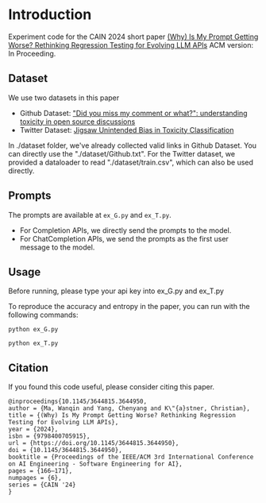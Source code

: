# Introduction
Experiment code for the CAIN 2024 short paper [(Why) Is My Prompt Getting Worse? Rethinking Regression Testing for Evolving LLM APIs](https://arxiv.org/abs/2311.11123)
ACM version: In Proceeding.

## Dataset
We use two datasets in this paper
- Github Dataset: ["Did you miss my comment or what?": understanding toxicity in open source discussions](https://dl.acm.org/doi/10.1145/3510003.3510111)
- Twitter Dataset: [Jigsaw Unintended Bias in Toxicity Classification](https://www.kaggle.com/competitions/jigsaw-unintended-bias-in-toxicity-classification/data)

In ./dataset folder, we've already collected valid links in Github Dataset. You can directly use the
"./dataset/Github.txt". For the Twitter dataset, we provided a dataloader to read "./dataset/train.csv", which can also be used directly.

## Prompts
The prompts are available at `ex_G.py` and `ex_T.py`.
- For Completion APIs, we directly send the prompts to the model.
- For ChatCompletion APIs, we send the prompts as the first user message to the model.


## Usage
Before running, please type your api key into ex_G.py and ex_T.py

To reproduce the accuracy and entropy in the paper, you can run with the following commands:

`python ex_G.py`

`python ex_T.py`


## Citation
If you found this code useful, please consider citing this paper.
```
@inproceedings{10.1145/3644815.3644950,
author = {Ma, Wanqin and Yang, Chenyang and K\"{a}stner, Christian},
title = {(Why) Is My Prompt Getting Worse? Rethinking Regression Testing for Evolving LLM APIs},
year = {2024},
isbn = {9798400705915},
url = {https://doi.org/10.1145/3644815.3644950},
doi = {10.1145/3644815.3644950},
booktitle = {Proceedings of the IEEE/ACM 3rd International Conference on AI Engineering - Software Engineering for AI},
pages = {166–171},
numpages = {6},
series = {CAIN '24}
}
```
